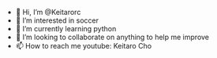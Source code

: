 - 👋 Hi, I’m @Keitarorc
- 👀 I’m interested in soccer
- 🌱 I’m currently learning python
- 💞️ I’m looking to collaborate on anything to help me improve
- 📫 How to reach me youtube: Keitaro Cho

<!---
Keitarorc/Keitarorc is a ✨ special ✨ repository because its `README.md` (this file) appears on your GitHub profile.
You can click the Preview link to take a look at your changes.
--->
